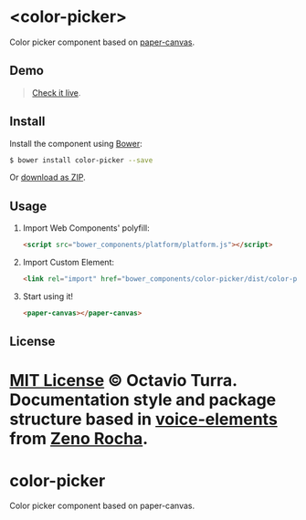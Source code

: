 # &lt;color-picker&gt;

Color picker component based on [paper-canvas](http://octavioturra.github.io/paper-canvas).

## Demo

> [Check it live](http://octavioturra.github.io/color-picker).

## Install

Install the component using [Bower](http://bower.io/):

```sh
$ bower install color-picker --save
```

Or [download as ZIP](https://github.com/octavioturra/color-picker/archive/master.zip).

## Usage

1. Import Web Components' polyfill:

    ```html
    <script src="bower_components/platform/platform.js"></script>
    ```

2. Import Custom Element:

    ```html
    <link rel="import" href="bower_components/color-picker/dist/color-picker.html">
    ```

3. Start using it!

    ```html
    <paper-canvas></paper-canvas>
    ```

<!--
## Options

Attribute    | Options    | Default  | Description
---          | ---        | ---      | ---
`width`      | *string*   | `800px`  | Specifies entire element width.
`height`     | *string*   | `600px`  | Specifies entire element height.
`background` | *string*   | `#FFF`   | Specifies the background color of the layer.

> See Paper.js [official documentation](http://paperjs.org/reference/).

## Access Paper.js API

```javascript
	var myCanvas = document.querySelector('myCanvas');
	myCanvas.paper.[...]
```

## Development

In order to run it locally you'll need to fetch some dependencies and a basic server setup.

* Install [Bower](http://bower.io/) & [Grunt](http://gruntjs.com/):

    ```sh
    $ [sudo] npm install -g bower grunt-cli
    ```

* Install local dependencies:

    ```sh
    $ bower install && npm install
    ```

* To test your project, start the development server and open `http://localhost:8000`.

    ```sh
    $ grunt server
    ```

* To build the distribution files before releasing a new version.

    ```sh
    $ grunt build
    ```

* To provide a live demo, send everything to `gh-pages` branch.

    ```sh
    $ grunt deploy
    ```

## Contributing

1. Fork it!
2. Create your feature branch: `git checkout -b my-new-feature`
3. Commit your changes: `git commit -m 'Add some feature'`
4. Push to the branch: `git push origin my-new-feature`
5. Submit a pull request @.@


## History

For detailed changelog, check [Releases](https://github.com/octavioturra/paper-canvas/releases).
-->

## License

[MIT License](http://octavioturra.mit-license.org/) © Octavio Turra.
Documentation style and package structure based in [voice-elements](http://zenorocha.github.com/voice-elements) from [Zeno Rocha](http://twitter.com/zenorocha).
=======
color-picker
============

Color picker component based on paper-canvas.